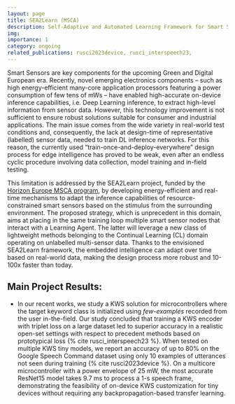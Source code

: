 ```yaml
---
layout: page
title: SEA2Learn (MSCA)
description: Self-Adaptive and Automated Learning Framework for Smart Sensors
img: 
importance: 1
category: ongoing
related_publications: rusci2023device, rusci_interspeech23, 
---
```


Smart Sensors are key components for the upcoming Green and Digital European era. Recently, novel emerging electronics components – such as high energy-efficient many-core application processors featuring a power consumption of few tens of mWs – have enabled high-accurate on-device inference capabilities, i.e. Deep Learning inference, to extract high-level information from sensor data. However, this technology improvement is not sufficient to ensure robust solutions suitable for consumer and industrial applications. The main issue comes from the wide variety in real-world test conditions and, consequently, the lack at design-time of representative (labelled) sensor data, needed to train DL inference networks. For this reason, the currently used “train-once-and-deploy-everywhere” design process for edge intelligence has proved to be weak, even after an endless cyclic procedure involving data collection, model training and in-field testing.

This limitation is addressed by the SEA2Learn project, funded by the [Horizon Europe MSCA program](https://cordis.europa.eu/project/id/101067475), by developing energy-efficient and real-time mechanisms to adapt the inference capabilities of resource-constrained smart sensors based on the stimulus from the surrounding environment. The proposed strategy, which is unprecedent in this domain, aims at placing in the same training loop multiple smart sensor nodes that interact with a Learning Agent. The latter will leverage a new class of lightweight methods belonging to the Continual Learning (CL) domain operating on unlabelled multi-sensor data. Thanks to the envisioned SEA2Learn framework, the embedded intelligence can adapt over time based on real-world data, making the design process more robust and 10-100x faster than today. 

## Main Project Results:

* In our recent works, we study a KWS solution for microcontrollers where the target keyword class is initialized using _few-examples_ recorded from the user in-the-field.
Our study concluded that training a KWS encoder with triplet loss on a large dataset led to superior accuracy in a realistic open-set settings with respect to precedent methods based on prototypical loss {% cite rusci_interspeech23 %}. 
When tested on multiple KWS tiny models, we report an accuracy of up to 80% on the Google Speech Command dataset using only 10 examples of utterances not seen during training {% cite rusci2023device %}. 
On a multicore microcontroller with a power envelope of 25 mW, the most accurate ResNet15 model takes 9.7 ms to process a 1-s speech frame, demonstrating the feasibility of on-device KWS customization for tiny devices without requiring any backpropagation-based transfer learning.
